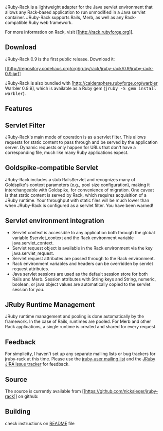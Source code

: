 JRuby-Rack is a lightweight adapter for the Java servlet environment that allows any Rack-based application to run unmodified in a Java servlet container. JRuby-Rack supports Rails, Merb, as well as any Rack-compatible Ruby web framework.

For more information on Rack, visit [[http://rack.rubyforge.org]].

Download
--------

JRuby-Rack 0.9 is the first public release. Download it:

[[http://repository.codehaus.org/org/jruby/rack/jruby-rack/0.9/jruby-rack-0.9.jar]]

JRuby-Rack is also bundled with [http://caldersphere.rubyforge.org/warbler Warbler 0.9.9], which is available as a Ruby gem (<tt>jruby -S gem install warbler</tt>).

Features
--------

Servlet Filter
--------------

JRuby-Rack's main mode of operation is as a servlet filter. This allows requests for static content to pass through and be served by the
application server. Dynamic requests only happen for URLs that don't have a corresponding file, much like many Ruby applications expect.

Goldspike-compatible Servlet
----------------------------

JRuby-Rack includes a stub RailsServlet and recognizes many of Goldspike's context parameters (e.g., pool size configuration), making it
interchangeable with Goldspike, for convenience of migration. One caveat is that static content is served by Rack, which requires acquisition of
a JRuby runtime. Your throughput with static files will be much lower than when JRuby-Rack is configured as a servlet filter. You have been
warned!

Servlet environment integration
-------------------------------

* Servlet context is accessible to any application both through the global variable $servlet_context and the Rack environment variable java.servlet_context.
* Servlet request object is available in the Rack environment via the key java.servlet_request.
* Servlet request attributes are passed through to the Rack environment.
* Rack environment variables and headers can be overridden by servlet request attributes.
* Java servlet sessions are used as the default session store for both Rails and Merb. Session attributes with String keys and String, numeric, boolean, or java object values are automatically copied to the servlet session for you.

JRuby Runtime Management
------------------------

JRuby runtime management and pooling is done automatically by the framework. In the case of Rails, runtimes are pooled. For Merb and other Rack
applications, a single runtime is created and shared for every request.

Feedback
--------

For simplicity, I haven't set up any separate mailing lists or bug trackers for jruby-rack at this time. Please use the [jruby-user mailing list](http://xircles.codehaus.org/lists/user@jruby.codehaus.org)  and the [JRuby JIRA issue tracker](http://jira.codehaus.org/browse/JRUBY) for feedback.

Source
------

The source is currently available from [[https://github.com/nicksieger/jruby-rack]] on github:

Building
--------

check instructions on [README](https://github.com/nicksieger/jruby-rack/blob/master/README.md) file
